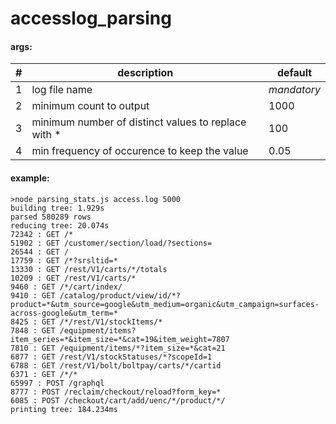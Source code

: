 # accesslog_parsing

#### args:
| # | description | default |
|---|-------------|---------|
| 1 | log file name | *mandatory* |
| 2 | minimum count to output | 1000 |
| 3 | minimum number of distinct values to replace with * | 100 |
| 4 | min frequency of occurence to keep the value | 0.05 |

#### example:
```
>node parsing_stats.js access.log 5000
building tree: 1.929s
parsed 580289 rows
reducing tree: 20.074s
72342 : GET /*
51902 : GET /customer/section/load/?sections=
26544 : GET /
17759 : GET /*?srsltid=*
13330 : GET /rest/V1/carts/*/totals
10209 : GET /rest/V1/carts/*
9460 : GET /*/cart/index/
9410 : GET /catalog/product/view/id/*?product=*&utm_source=google&utm_medium=organic&utm_campaign=surfaces-across-google&utm_term=*
8425 : GET /*/rest/V1/stockItems/*
7848 : GET /equipment/items?item_series=*&item_size=*&cat=19&item_weight=7807
7810 : GET /equipment/items/*?item_size=*&cat=21
6877 : GET /rest/V1/stockStatuses/*?scopeId=1
6788 : GET /rest/V1/bolt/boltpay/carts/*/cartid
6371 : GET /*/*
65997 : POST /graphql
8777 : POST /reclaim/checkout/reload?form_key=*
6085 : POST /checkout/cart/add/uenc/*/product/*/
printing tree: 184.234ms
```
